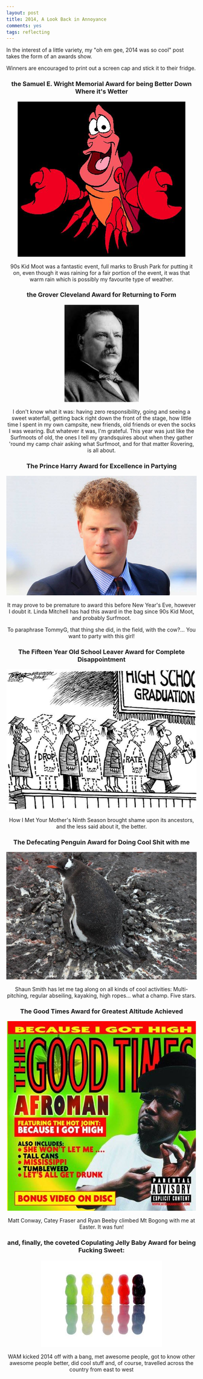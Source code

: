 ```yaml
---
layout: post
title: 2014, A Look Back in Annoyance
comments: yes
tags: reflecting
---
```

In the interest of a little variety, my "oh em gee, 2014 was so cool" post takes the form of an awards show.

Winners are encouraged to print out a screen cap and stick it to their fridge.

<!--more-->
<div style="text-align:center; margin-left:auto; margin-right:auto;">
<h3>the Samuel E. Wright Memorial Award for being Better Down Where it's Wetter</h3>
<img src="/blog/assets/2014-12/sebastian.jpg" alt="Sebastian the Crab" />

90s Kid Moot was a fantastic event, full marks to Brush Park for putting it on, even though it was raining for a fair portion of the event, it was that warm rain which is possibly my favourite type of weather.

<h3>the Grover Cleveland Award for Returning to Form</h3>
<img src="/blog/assets/2014-12/glover-cleveland.jpg" alt="the 22nd, and 24th, President of the United States" />


I don't know what it was: having zero responsibility, going and seeing a sweet waterfall, getting back right down the front of the stage, how little time I spent in my own campsite, new friends, old friends or even the socks I was wearing. But whatever it was, I'm grateful.
This year was just like the Surfmoots of old, the ones I tell my grandsquires about when they gather 'round my camp chair asking what Surfmoot, and for that matter Rovering, is all about.

<h3>The Prince Harry Award for Excellence in Partying</h3>
<img class=" aligncenter" src="/blog/assets/2014-12/prince-harry.jpg" alt="HRH The Prince Henry of Wales" />

It may prove to be premature to award this before New Year's Eve, however I doubt it. Linda Mitchell has had this award in the bag since 90s Kid Moot, and probably Surfmoot.

To paraphrase TommyG, that thing she did, in the field, with the cow?... You want to party with this girl!

<h3>The Fifteen Year Old School Leaver Award for Complete Disappointment</h3>
<img class="alignnone aligncenter" src="/blog/assets/2014-12/15-yearold.jpg" alt="completedisap" />

How I Met Your Mother's Ninth Season brought shame upon its ancestors, and the less said about it, the better.

<h3>The Defecating Penguin Award for Doing Cool Shit with me</h3>
<img src="/blog/assets/2014-12/defecating-penguin.jpg" alt="penguin poo" />

Shaun Smith has let me tag along on all kinds of cool activities: Multi-pitching, regular abseiling, kayaking, high ropes... what a champ. Five stars.

<h3>The Good Times Award for Greatest Altitude Achieved</h3>
<img src="/blog/assets/2014-12/good-times.jpg" alt="because I got high" /></p>

Matt Conway, Catey Fraser and Ryan Beeby climbed Mt Bogong with me at Easter. It was fun!

<h3>and, finally, the coveted Copulating Jelly Baby Award for being Fucking Sweet:</h3>
<img class="alignnone" src="/blog/assets/2014-12/copulating-jellybaby.jpg" alt="jellybabies" />

WAM kicked 2014 off with a bang, met awesome people, got to know other awesome people better, did cool stuff and, of course, travelled across the country from east to west

</div>